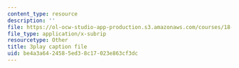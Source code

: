 ```yaml
---
content_type: resource
description: ''
file: https://ol-ocw-studio-app-production.s3.amazonaws.com/courses/18-065-matrix-methods-in-data-analysis-signal-processing-and-machine-learning-spring-2018/be4a3a6424585ed38c17023e863cf3dc_9BYsNpTCZGg.vtt
file_type: application/x-subrip
resourcetype: Other
title: 3play caption file
uid: be4a3a64-2458-5ed3-8c17-023e863cf3dc
---
```

